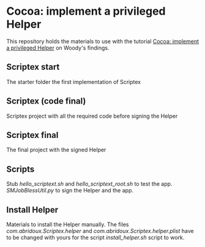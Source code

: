# Cocoa: implement a privileged Helper

This repository holds the materials to use with the tutorial [Cocoa: implement a privileged Helper](https://www.woodys-findings.com/posts/cocoa-implement-privileged-helper) on Woody's findings.

## Scriptex start
The starter folder the first implementation of Scriptex

## Scriptex (code final)
Scriptex project with all the required code before signing the Helper

## Scriptex final
The final project with the signed Helper

## Scripts
Stub *hello_scriptext.sh* and *hello_scriptext_root.sh* to test the app.
_SMJobBlessUtil.py_ to sign the Helper and the app.

## Install Helper
Materials to install the Helper manually. The files _com.abridoux.Scriptex.helper_ and  _com.abridoux.Scriptex.helper.plist_ have to be changed with yours for the script *install_helper.sh* script to work.